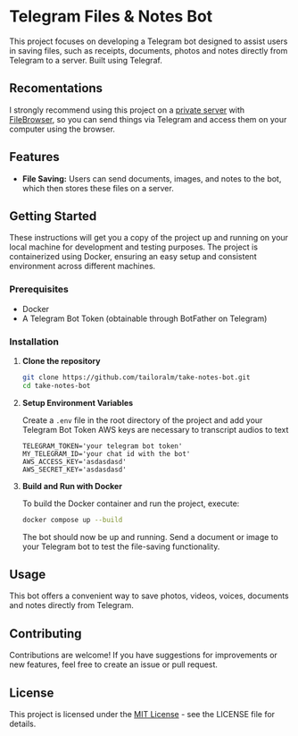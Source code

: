 # Telegram Files & Notes Bot

This project focuses on developing a Telegram bot designed to assist users in saving files, such as receipts, documents, photos and notes directly from Telegram to a server. Built using Telegraf.

## Recomentations

I strongly recommend using this project on a [private server](https://medium.com/@guido567/a-comprehensive-guide-to-self-hosting-hardware-software-and-connectivity-solutions-b63182d02552) with [FileBrowser](https://github.com/filebrowser/filebrowser), so you can send things via Telegram and access them on your computer using the browser.

## Features

- **File Saving:** Users can send documents, images, and notes to the bot, which then stores these files on a server.

## Getting Started

These instructions will get you a copy of the project up and running on your local machine for development and testing purposes. The project is containerized using Docker, ensuring an easy setup and consistent environment across different machines.

### Prerequisites

- Docker
- A Telegram Bot Token (obtainable through BotFather on Telegram)

### Installation

1. **Clone the repository**

    ```bash
    git clone https://github.com/tailoralm/take-notes-bot.git
    cd take-notes-bot
    ```

2. **Setup Environment Variables**

   Create a `.env` file in the root directory of the project and add your Telegram Bot Token
   AWS keys are necessary to transcript audios to text

    ```plaintext
    TELEGRAM_TOKEN='your telegram bot token'
    MY_TELEGRAM_ID='your chat id with the bot'
    AWS_ACCESS_KEY='asdasdasd'
    AWS_SECRET_KEY='asdasdasd'
    ```

3. **Build and Run with Docker**

   To build the Docker container and run the project, execute:

    ```bash
    docker compose up --build
    ```

   The bot should now be up and running. Send a document or image to your Telegram bot to test the file-saving functionality.

## Usage

This bot offers a convenient way to save photos, videos, voices, documents and notes directly from Telegram.

## Contributing

Contributions are welcome! If you have suggestions for improvements or new features, feel free to create an issue or pull request.

## License

This project is licensed under the [MIT License](LICENSE.md) - see the LICENSE file for details.


